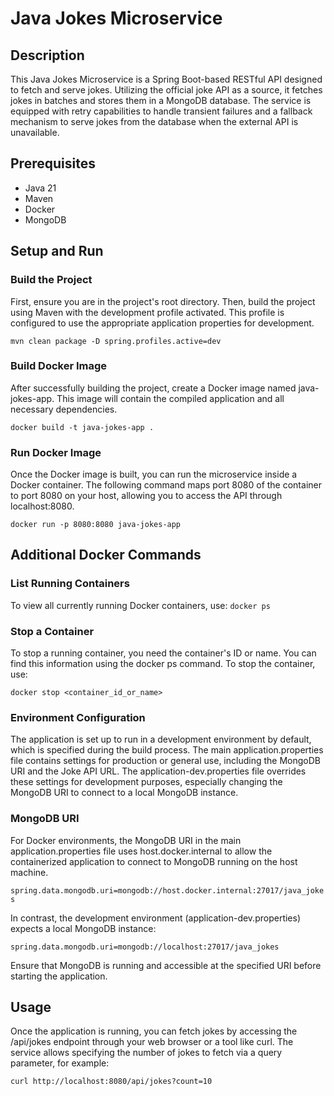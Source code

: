 # Java Jokes Microservice
## Description
This Java Jokes Microservice is a Spring Boot-based RESTful API designed to fetch and serve jokes. Utilizing the official joke API as a source, it fetches jokes in batches and stores them in a MongoDB database. The service is equipped with retry capabilities to handle transient failures and a fallback mechanism to serve jokes from the database when the external API is unavailable.

## Prerequisites
- Java 21
- Maven
- Docker 
- MongoDB
 
## Setup and Run
### Build the Project
First, ensure you are in the project's root directory. Then, build the project using Maven with the development profile activated. This profile is configured to use the appropriate application properties for development.

`mvn clean package -D spring.profiles.active=dev`
### Build Docker Image
After successfully building the project, create a Docker image named java-jokes-app. This image will contain the compiled application and all necessary dependencies.

`docker build -t java-jokes-app .`


### Run Docker Image
Once the Docker image is built, you can run the microservice inside a Docker container. The following command maps port 8080 of the container to port 8080 on your host, allowing you to access the API through localhost:8080.

`docker run -p 8080:8080 java-jokes-app`

## Additional Docker Commands

### List Running Containers
To view all currently running Docker containers, use:
`docker ps`

### Stop a Container
To stop a running container, you need the container's ID or name. You can find this information using the docker ps command. To stop the container, use:

`docker stop <container_id_or_name>`

### Environment Configuration
The application is set up to run in a development environment by default, which is specified during the build process. The main application.properties file contains settings for production or general use, including the MongoDB URI and the Joke API URL. The application-dev.properties file overrides these settings for development purposes, especially changing the MongoDB URI to connect to a local MongoDB instance.

### MongoDB URI
For Docker environments, the MongoDB URI in the main application.properties file uses host.docker.internal to allow the containerized application to connect to MongoDB running on the host machine.

`spring.data.mongodb.uri=mongodb://host.docker.internal:27017/java_jokes`

In contrast, the development environment (application-dev.properties) expects a local MongoDB instance:

`spring.data.mongodb.uri=mongodb://localhost:27017/java_jokes`

Ensure that MongoDB is running and accessible at the specified URI before starting the application.

## Usage

Once the application is running, you can fetch jokes by accessing the /api/jokes endpoint through your web browser or a tool like curl. The service allows specifying the number of jokes to fetch via a query parameter, for example:

`curl http://localhost:8080/api/jokes?count=10`